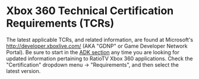 Xbox 360 Technical Certification Requirements (TCRs)
============
The latest applicable TCRs, and related information, are found at Microsoft's http://developer.xboxlive.com/ (AKA "GDNP" or Game Developer Network Portal). Be sure to start in the [ADK section](https://developer.xboxlive.com/en-us/xbox/development/adk/Pages/home.aspx) any time you are looking for updated information pertaining to RatioTV Xbox 360 applications. Check the "Certification" dropdown menu -> "Requirements", and then select the latest version.
